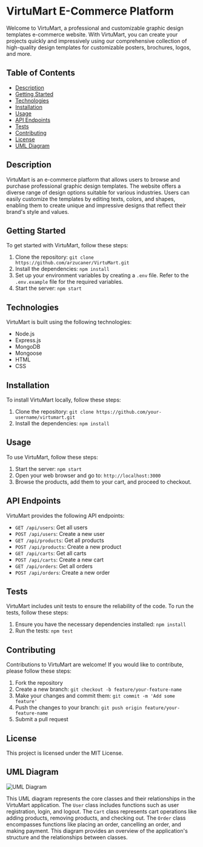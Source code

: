 # VirtuMart E-Commerce Platform

Welcome to VirtuMart, a professional and customizable graphic design templates e-commerce website. With VirtuMart, you can create your projects quickly and impressively using our comprehensive collection of high-quality design templates for customizable posters, brochures, logos, and more.

## Table of Contents
- [Description](#description)
- [Getting Started](#getting-started)
- [Technologies](#technologies)
- [Installation](#installation)
- [Usage](#usage)
- [API Endpoints](#api-endpoints)
- [Tests](#tests)
- [Contributing](#contributing)
- [License](#license)
- [UML Diagram](#umldiagram)

## Description
VirtuMart is an e-commerce platform that allows users to browse and purchase professional graphic design templates. The website offers a diverse range of design options suitable for various industries. Users can easily customize the templates by editing texts, colors, and shapes, enabling them to create unique and impressive designs that reflect their brand's style and values.

## Getting Started
To get started with VirtuMart, follow these steps:

1. Clone the repository: `git clone https://github.com/arzucaner/VirtuMart.git`
2. Install the dependencies: `npm install`
3. Set up your environment variables by creating a `.env` file. Refer to the `.env.example` file for the required variables.
4. Start the server: `npm start`

## Technologies
VirtuMart is built using the following technologies:

- Node.js
- Express.js
- MongoDB
- Mongoose
- HTML
- CSS

## Installation
To install VirtuMart locally, follow these steps:

1. Clone the repository: `git clone https://github.com/your-username/virtumart.git`
2. Install the dependencies: `npm install`

## Usage
To use VirtuMart, follow these steps:

1. Start the server: `npm start`
2. Open your web browser and go to: `http://localhost:3000`
3. Browse the products, add them to your cart, and proceed to checkout.

## API Endpoints
VirtuMart provides the following API endpoints:

- `GET /api/users`: Get all users
- `POST /api/users`: Create a new user
- `GET /api/products`: Get all products
- `POST /api/products`: Create a new product
- `GET /api/carts`: Get all carts
- `POST /api/carts`: Create a new cart
- `GET /api/orders`: Get all orders
- `POST /api/orders`: Create a new order

## Tests
VirtuMart includes unit tests to ensure the reliability of the code. To run the tests, follow these steps:

1. Ensure you have the necessary dependencies installed: `npm install`
2. Run the tests: `npm test`

## Contributing
Contributions to VirtuMart are welcome! If you would like to contribute, please follow these steps:

1. Fork the repository
2. Create a new branch: `git checkout -b feature/your-feature-name`
3. Make your changes and commit them: `git commit -m 'Add some feature'`
4. Push the changes to your branch: `git push origin feature/your-feature-name`
5. Submit a pull request

## License
This project is licensed under the MIT License.

## UML Diagram

![UML Diagram](https://github.com/arzucaner/VirtuMart/assets/108270415/a74f345c-6dfc-4bda-8ce7-4e3cc5d6d92f)


This UML diagram represents the core classes and their relationships in the VirtuMart application. 
The `User` class includes functions such as user registration, login, and logout. 
The `Cart` class represents cart operations like adding products, removing products, and checking out. 
The `Order` class encompasses functions like placing an order, cancelling an order, and making payment. 
This diagram provides an overview of the application's structure and the relationships between classes.
